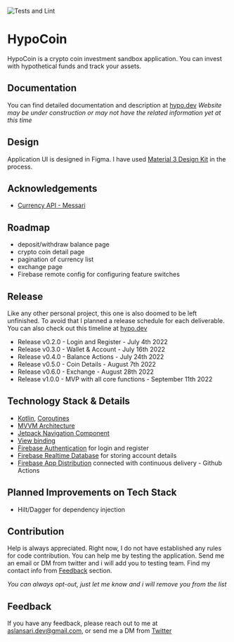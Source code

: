 
![Tests and Lint](https://github.com/aslansari/hypocoin/actions/workflows/testandlint.yml/badge.svg) 

# HypoCoin

HypoCoin is a crypto coin investment sandbox application. You can invest with hypothetical funds and track your assets.

## Documentation

You can find detailed documentation and description at [hypo.dev](https://hypo.dev)
*Website may be under construction or may not have the related information yet at this time*

## Design

Application UI is designed in Figma. I have used [Material 3 Design Kit](https://www.figma.com/community/file/1035203688168086460) in the process.

## Acknowledgements

- [Currency API - Messari](https://data.messari.io/)

## Roadmap

- deposit/withdraw balance page
- crypto coin detail page
- pagination of currency list
- exchange page
- Firebase remote config for configuring feature switches

## Release

Like any other personal project, this one is also doomed to be left unfinished. To avoid that I planned a release schedule for each deliverable.
You can also check out this timeline at [hypo.dev](https://hypo.dev)

- Release v0.2.0 - Login and Register - July 4th 2022
- Release v0.3.0 - Wallet & Account - July 16th 2022
- Release v0.4.0 - Balance Actions - July 24th 2022
- Release v0.5.0 - Coin Details - August 7th 2022
- Release v0.6.0 - Exchange - August 28th 2022
- Release v1.0.0 - MVP with all core functions - September 11th 2022

## Technology Stack & Details

- [Kotlin](https://kotlinlang.org/), [Coroutines](https://kotlinlang.org/docs/coroutines-overview.html)
- [MVVM Architecture](https://developer.android.com/topic/architecture)
- [Jetpack Navigation Component](https://developer.android.com/guide/navigation)
- [View binding](https://developer.android.com/topic/libraries/view-binding)
- [Firebase Authentication](https://firebase.google.com/docs/auth) for login and register
- [Firebase Realtime Database](https://firebase.google.com/docs/database) for storing account details
- [Firebase App Distribution](https://firebase.google.com/docs/app-distribution) connected with continuous delivery - Github Actions

## Planned Improvements on Tech Stack

- Hilt/Dagger for dependency injection

## Contribution

Help is always appreciated. Right now, I do not have established any rules for code contribution.
You can help me by testing the application. Send me an email or DM from twitter and i will add you to testing team.
Find my contact info from [Feedback](#Feedback) section.

*You can always opt-out, just let me know and i will remove you from the list*

## Feedback

If you have any feedback, please reach out to me at [aslansari.dev@gmail.com](mailto:aslansari.dev@gmail.com), or send me a DM from [Twitter](https://twitter.com/asaridev)
